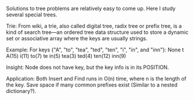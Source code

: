 
Solutions to tree problems are relatively easy to come up. Here I study several special trees.

Trie:
From wiki, a trie, also called digital tree, radix tree or prefix tree, is a kind of search tree—an ordered tree data structure used to store a dynamic set or associative array where the keys are usually strings.

Example: 
For keys {"A", "to", "tea", "ted", "ten", "i", "in", and "inn"}:
            None
    t       A(15)       i(11)
to(7)      te              in(5)
    tea(3) ted(4) ten(12)     inn(9)

Insight:
Node does not have key, but the key info is in its POSITION.

Application:
Both Insert and Find runs in O(n) time, where n is the length of the key. 
Save space if many common prefixes exist (Similar to a nested dictionary?). 